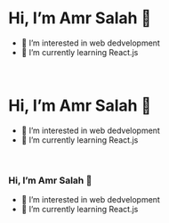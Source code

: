   # Hi, I’m Amr Salah 👋 #
- 👀 I’m interested in web dedvelopment
- 🌱 I’m currently learning React.js			
              						   
 <br />

 # Hi, I’m Amr Salah 👋 #
- 👀 I’m interested in web dedvelopment
- 🌱 I’m currently learning React.js
 <br />
 
 
 
 ### Hi, I’m Amr Salah 👋 ###
- 👀 I’m interested in web dedvelopment
- 🌱 I’m currently learning React.js


<!---
amrsalah19/amrsalah19 is a ✨ special ✨ repository because its `README.md` (this file) appears on your GitHub profile.
You can click the Preview link to take a look at your changes.
--->

